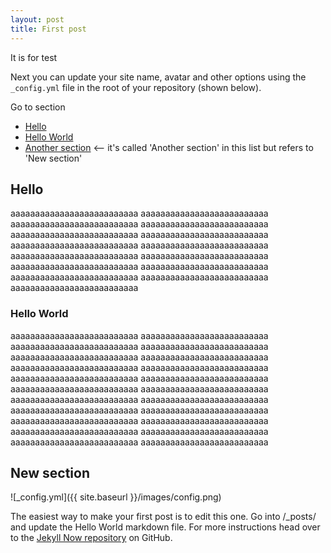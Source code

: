 ```yaml
---
layout: post
title: First post
---
```


It is for test

Next you can update your site name, avatar and other options using the `_config.yml` file in the root of your repository (shown below).

Go to section

* [Hello](#hello)  
* [Hello World](#hello-world)
* [Another section](#new-section)    <-- it's called 'Another section' in this list but refers to 'New section'


## Hello

aaaaaaaaaaaaaaaaaaaaaaaaaa
aaaaaaaaaaaaaaaaaaaaaaaaaa
aaaaaaaaaaaaaaaaaaaaaaaaaa
aaaaaaaaaaaaaaaaaaaaaaaaaa
aaaaaaaaaaaaaaaaaaaaaaaaaa
aaaaaaaaaaaaaaaaaaaaaaaaaa
aaaaaaaaaaaaaaaaaaaaaaaaaa
aaaaaaaaaaaaaaaaaaaaaaaaaa
aaaaaaaaaaaaaaaaaaaaaaaaaa
aaaaaaaaaaaaaaaaaaaaaaaaaa
aaaaaaaaaaaaaaaaaaaaaaaaaa
aaaaaaaaaaaaaaaaaaaaaaaaaa
aaaaaaaaaaaaaaaaaaaaaaaaaa
aaaaaaaaaaaaaaaaaaaaaaaaaa
aaaaaaaaaaaaaaaaaaaaaaaaaa

### Hello World

aaaaaaaaaaaaaaaaaaaaaaaaaa
aaaaaaaaaaaaaaaaaaaaaaaaaa
aaaaaaaaaaaaaaaaaaaaaaaaaa
aaaaaaaaaaaaaaaaaaaaaaaaaa
aaaaaaaaaaaaaaaaaaaaaaaaaa
aaaaaaaaaaaaaaaaaaaaaaaaaa
aaaaaaaaaaaaaaaaaaaaaaaaaa
aaaaaaaaaaaaaaaaaaaaaaaaaa
aaaaaaaaaaaaaaaaaaaaaaaaaa
aaaaaaaaaaaaaaaaaaaaaaaaaa
aaaaaaaaaaaaaaaaaaaaaaaaaa
aaaaaaaaaaaaaaaaaaaaaaaaaa
aaaaaaaaaaaaaaaaaaaaaaaaaa
aaaaaaaaaaaaaaaaaaaaaaaaaa
aaaaaaaaaaaaaaaaaaaaaaaaaa
aaaaaaaaaaaaaaaaaaaaaaaaaa
aaaaaaaaaaaaaaaaaaaaaaaaaa
aaaaaaaaaaaaaaaaaaaaaaaaaa
aaaaaaaaaaaaaaaaaaaaaaaaaa
aaaaaaaaaaaaaaaaaaaaaaaaaa
aaaaaaaaaaaaaaaaaaaaaaaaaa
aaaaaaaaaaaaaaaaaaaaaaaaaa

## New section

![_config.yml]({{ site.baseurl }}/images/config.png)

The easiest way to make your first post is to edit this one. Go into /_posts/ and update the Hello World markdown file. For more instructions head over to the [Jekyll Now repository](https://github.com/barryclark/jekyll-now) on GitHub.

